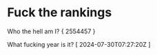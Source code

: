 # Fuck the rankings

Who the hell am I?
{ 2554457 }

What fucking year is it?
[ 2024-07-30T07:27:20Z ]
